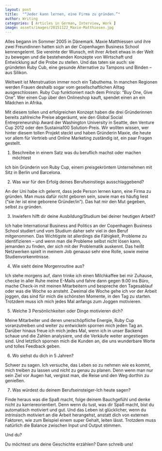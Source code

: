 ```yaml
---
layout: post
title:  "“Jeder kann lernen, eine Firma zu gründen.”"
author: Writing
categories: [ Articles in German, Interview, Work ]
image: assets/images/20151122_Maxie-Matthiesen.jpg
---
```



Alles begann im Sommer 2005 in Dänemark. Maxie Matthiessen und ihre zwei Freundinnen hatten sich an der Copenhagen Business School kennengelernt. Sie vereinte der Wunsch, mit ihrer Arbeit etwas in der Welt zu bewegen und die bestehenden Konzepte von Wirtschaft und Entwicklung auf die Probe zu stellen. Und das taten sie auch: sie gründeten Ruby Cub, eine gesunde Alternative zu Tampons und Binden – aus Silikon. 

Weltweit ist Menstruation immer noch ein Tabuthema. In manchen Regionen werden Frauen deshalb sogar vom gesellschaftlichen Alltag ausgeschlossen. Ruby Cup funktioniert nach dem Prinzip: “Buy One, Give One”. Wer einen Cup über den Onlineshop kauft, spendet einen an ein Mädchen in Afrika.

Mit diesem tollen und erfolgreichen Konzept haben die drei Gründerinnen bereits zahlreiche Preise abgeräumt, wie den Global Social Entrepreneurship Award der Washington University in Seattle, den Venture Cup 2012 oder den Sustainia100 Solution-Preis. Wir wollten wissen, wer hinter diesem tollen Projekt steckt und haben Gründerin Maxie, die heute vor allem für Vertrieb und Online Marketing zuständig ist, ein paar Fragen gestellt.

1. Beschreibe in einem Satz was du beruflich machst oder machen möchtest

Ich bin Gründerin von Ruby Cup, einem preisgekröntem Unternehmen mit Sitz in Berlin und Barcelona.

2. Was war für den Erfolg deines Berufseinstiegs ausschlaggebend?

An der Uni habe ich gelernt, dass jede Person lernen kann, eine Firma zu gründen. Man muss dafür nicht geboren sein, sowie man es häufig liest (“sie /er ist eine geborene Gründer/in”). Das hat mir den Mut gegeben, selbst zu gründen.

3. Inwiefern hilft dir deine Ausbildung/Studium bei deiner heutigen Arbeit?

Ich habe International Business and Politics an der Copenhagen Business School studiert und vom Studium daher sehr viel in den Beruf mitgenommen. Das Wichtigste ist allerdings die Fähigkeit, Probleme zu identifizieren – und wenn man die Probleme selbst nicht lösen kann, jemanden zu finden, der sich mit der Problematik auskennt. Das heißt Netzwerken spielt in meinem Job genauso sehr eine Rolle, sowie meine Studienvorkenntnisse.

4. Wie sieht deine Morgenroutine aus?

Ich stehe morgens auf, dann trinke ich einen Milchkaffee bei mir Zuhause, checke in aller Ruhe meine E-Mails und fahre dann gegen 9.00 ins Büro, mache Check-in mit meinen Mitarbeitern und bespreche den Tagesablauf oder was die Woche so ansteht. Zweimal die Woche gehe ich vor der Arbeit joggen, das sind für mich die schönsten Momente, in den Tag zu starten. Trotzdem muss ich mich jedes Mal anfangs zum Joggen motivieren.

5. Welche 3 Persönlichkeiten oder Dinge motivieren dich?

Meine Mitarbeiter und deren unerschöpfliche Energie, Ruby Cup voranzutreiben und weiter zu entwickeln spornen mich jeden Tag an. Darüber hinaus freue ich mich jedes Mal, wenn ich in unser Backend schaue und die Zahlen analysiere, und die Verkäufe weiter angestiegen sind. Und letztlich spornen mich die Kunden an, die uns wunderbare Worte und tolles Feedback geben.

6. Wo siehst du dich in 5 Jahren?

Schwer zu sagen. Ich versuche, das Leben so zu nehmen wie es kommt, mich treiben zu lassen und nicht zu genau zu planen. Denn wenn man nur sein Ziel vor Augen hat, vergisst man, die Reise und den Weg dorthin zu genießen.

7. Was würdest du deinem Berufseinsteiger-Ich heute sagen?

Finde heraus was die Spaß macht, folge deinem Bauchgefühl und denke nicht zu karriereorientiert. Denn wenn du tust, was dir Spaß macht, bist du automatisch motiviert und gut. Und das Leben ist glücklicher, wenn du intrinsisch motiviert an die Arbeit herangehst, anstatt dich von externen Faktoren, wie zum Beispiel einem super Gehalt, leiten lässt. Trotzdem muss natürlich die Balance zwischen Input und Output stimmen.

Und du?

Du möchtest uns deine Geschichte erzählen? Dann schreib uns!

